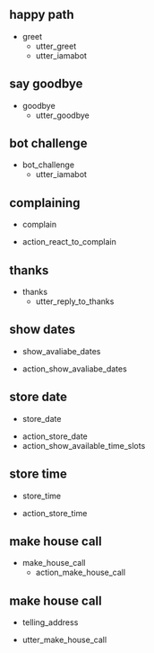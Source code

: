 ## happy path
* greet
  - utter_greet
  - utter_iamabot


## say goodbye
* goodbye
  - utter_goodbye

## bot challenge
* bot_challenge
  - utter_iamabot
 
## complaining 
* complain
 - action_react_to_complain 

  
## thanks
* thanks
  - utter_reply_to_thanks
  
## show dates 
* show_avaliabe_dates
 - action_show_avaliabe_dates
 
 
## store date
* store_date
 - action_store_date
 - action_show_available_time_slots
 
## store time
* store_time 
 - action_store_time
 
## make house call
* make_house_call
  - action_make_house_call
  
## make house call
* telling_address
 - utter_make_house_call
  

